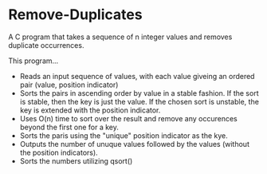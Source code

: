 # Remove-Duplicates
 A C program that takes a sequence of n integer values and removes duplicate occurrences. 


This program...
 - Reads an input sequence of values, with each value giveing an ordered pair (value, position indicator)
 - Sorts the pairs in ascending order by value in a stable fashion. If the sort is stable, then the key is just the value. If the chosen sort is unstable, the key is extended with the position indicator. 
 - Uses O(n) time to sort over the result and remove any occurences beyond the first one for a key. 
 - Sorts the paris using the "unique" position indicator as the kye. 
 - Outputs the number of unuque values followed by the values (without the position indicators). 
 - Sorts the numbers utilizing qsort()

